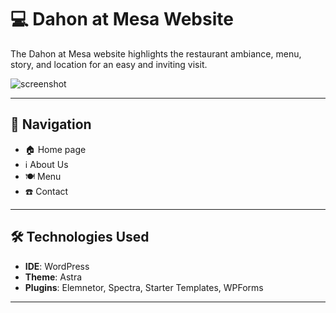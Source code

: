# 💻 Dahon at Mesa Website
The Dahon at Mesa website highlights the restaurant ambiance, menu, story, and location for an easy and inviting visit.

![screenshot](Photos/Home.png)

---

## 📍 Navigation
- 🏠 Home page
- ℹ️ About Us
- 🍽️ Menu
- ☎️ Contact
---

## 🛠️ Technologies Used
- **IDE**: WordPress
- **Theme**: Astra
- **Plugins**: Elemnetor, Spectra, Starter Templates, WPForms

---
